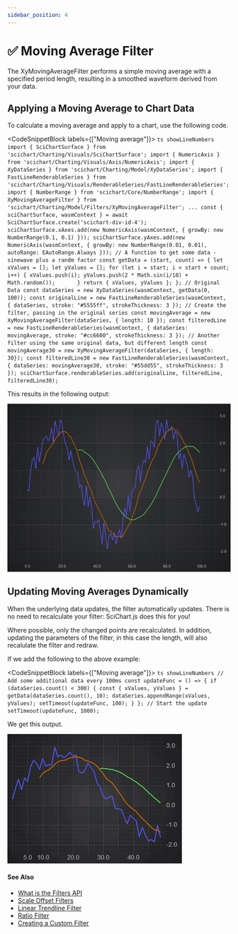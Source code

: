 ```yaml
---
sidebar_position: 4
---
```


# ✅ Moving Average Filter

The XyMovingAverageFilter performs a simple moving average with a specified period length, resulting in a smoothed waveform derived from your data.

Applying a Moving Average to Chart Data
---------------------------------------

To calculate a moving average and apply to a chart, use the following code.


<CodeSnippetBlock labels={["Moving average"]}>
    ```ts showLineNumbers
    import { SciChartSurface } from 'scichart/Charting/Visuals/SciChartSurface';
    import { NumericAxis } from 'scichart/Charting/Visuals/Axis/NumericAxis';
    import { XyDataSeries } from 'scichart/Charting/Model/XyDataSeries';
    import { FastLineRenderableSeries } from 'scichart/Charting/Visuals/RenderableSeries/FastLineRenderableSeries';
    import { NumberRange } from 'scichart/Core/NumberRange';
    import { XyMovingAverageFilter } from 'scichart/Charting/Model/Filters/XyMovingAverageFilter';
    ...
    const { sciChartSurface, wasmContext } = await SciChartSurface.create('scichart-div-id-4');
    sciChartSurface.xAxes.add(new NumericAxis(wasmContext, { growBy: new NumberRange(0.1, 0.1) }));
    sciChartSurface.yAxes.add(new NumericAxis(wasmContext, { growBy: new NumberRange(0.01, 0.01), autoRange: EAutoRange.Always }));
    // A function to get some data - sinewave plus a randm factor
    const getData = (start, count) => {
        let xValues = [];
        let yValues = [];
        for (let i = start; i < start + count; i++) {
            xValues.push(i);
            yValues.push(2 * Math.sin(i/10) + Math.random());      
        }
        return { xValues, yValues };
    };
    // Original Data
    const dataSeries = new XyDataSeries(wasmContext, getData(0, 100));
    const originalLine = new FastLineRenderableSeries(wasmContext, { dataSeries, stroke: "#5555ff", strokeThickness: 3 });
    // Create the filter, passing in the original series
    const movingAverage = new XyMovingAverageFilter(dataSeries, { length: 10 });
    const filteredLine = new FastLineRenderableSeries(wasmContext, { dataSeries: movingAverage, stroke: "#cc6600", strokeThickness: 3 });
    // Another filter using the same original data, but different length
    const movingAverage30 = new XyMovingAverageFilter(dataSeries, { length: 30});
    const filteredLine30 = new FastLineRenderableSeries(wasmContext, { dataSeries: movingAverage30, stroke: "#55dd55", strokeThickness: 3 });
    sciChartSurface.renderableSeries.add(originalLine, filteredLine, filteredLine30);
    ```

</CodeSnippetBlock>

This results in the following output:

![](img/1.png)

Updating Moving Averages Dynamically
------------------------------------

When the underlying data updates, the filter automatically updates. There is no need to recalculate your filter: SciChart.js does this for you!

Where possible, only the changed points are recalculated. In addition, updating the parameters of the filter, in this case the length, will also recalulate the filter and redraw.

If we add the following to the above example:


<CodeSnippetBlock labels={["Moving average"]}>
    ```ts showLineNumbers
    // Add some additional data every 100ms
    const updateFunc = () => {
        if (dataSeries.count() < 300) {
            const { xValues, yValues } = getData(dataSeries.count(), 10);
            dataSeries.appendRange(xValues, yValues);
            setTimeout(updateFunc, 100);
        }
    };
    // Start the update
    setTimeout(updateFunc, 1000);
    ```

</CodeSnippetBlock>

We get this output.

![](img/movingAverage.gif)

#### See Also

* [What is the Filters API](/docs/2d-charts/chart-types/data-filters-api/data-filters-api-overview/index.md)
* [Scale Offset Filters](/docs/2d-charts/chart-types/data-filters-api/scale-offset-filters/index.md)
* [Linear Trendline Filter](/docs/2d-charts/chart-types/data-filters-api/linear-trendline-filter/index.md)
* [Ratio Filter](/docs/2d-charts/chart-types/data-filters-api/ratio-filter/index.md)
* [Creating a Custom Filter](/docs/2d-charts/chart-types/data-filters-api/custom-filter/index.md)
